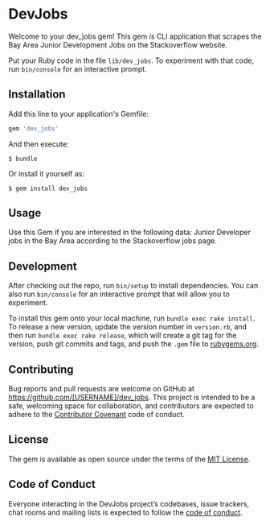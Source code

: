 # DevJobs

Welcome to your dev_jobs gem! This gem is CLI application that scrapes the Bay Area Junior Development Jobs on the Stackoverflow website.  

Put your Ruby code in the file `lib/dev_jobs`. To experiment with that code, run `bin/console` for an interactive prompt.


## Installation

Add this line to your application's Gemfile:

```ruby
gem 'dev_jobs'
```

And then execute:

    $ bundle

Or install it yourself as:

    $ gem install dev_jobs

## Usage

Use this Gem if you are interested in the following data: Junior Developer jobs in the Bay Area according to the Stackoverflow jobs page. 

## Development

After checking out the repo, run `bin/setup` to install dependencies. You can also run `bin/console` for an interactive prompt that will allow you to experiment.

To install this gem onto your local machine, run `bundle exec rake install`. To release a new version, update the version number in `version.rb`, and then run `bundle exec rake release`, which will create a git tag for the version, push git commits and tags, and push the `.gem` file to [rubygems.org](https://rubygems.org).

## Contributing

Bug reports and pull requests are welcome on GitHub at https://github.com/[USERNAME]/dev_jobs. This project is intended to be a safe, welcoming space for collaboration, and contributors are expected to adhere to the [Contributor Covenant](http://contributor-covenant.org) code of conduct.

## License

The gem is available as open source under the terms of the [MIT License](http://opensource.org/licenses/MIT).

## Code of Conduct

Everyone interacting in the DevJobs project’s codebases, issue trackers, chat rooms and mailing lists is expected to follow the [code of conduct](https://github.com/[USERNAME]/dev_jobs/blob/master/CODE_OF_CONDUCT.md).
